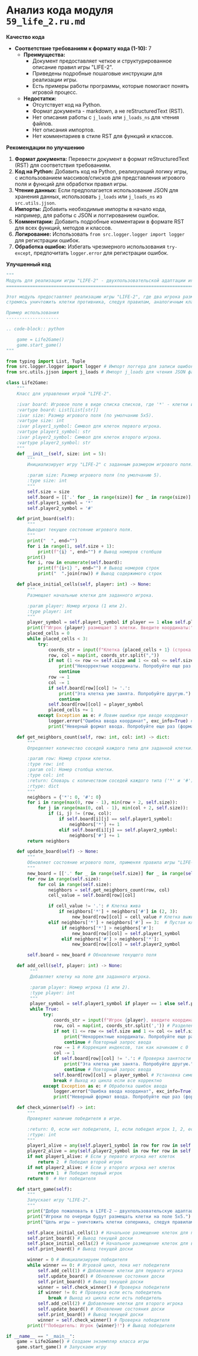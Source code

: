 # Анализ кода модуля `59_life_2.ru.md`

**Качество кода**
-   **Соответствие требованиям к формату кода (1-10):** 7
    -   **Преимущества:**
        -   Документ предоставляет четкое и структурированное описание правил игры "LIFE-2".
        -   Приведены подробные пошаговые инструкции для реализации игры.
        -   Есть примеры работы программы, которые помогают понять игровой процесс.
    -   **Недостатки:**
        -   Отсутствует код на Python.
        -   Формат документа - markdown, а не reStructuredText (RST).
        -   Нет описания работы с `j_loads` или `j_loads_ns` для чтения файлов.
        -   Нет описания импортов.
        -   Нет комментариев в стиле RST для функций и классов.

**Рекомендации по улучшению**

1.  **Формат документа:** Перевести документ в формат reStructuredText (RST) для соответствия требованиям.
2.  **Код на Python:** Добавить код на Python, реализующий логику игры, с использованием массивов/списков для представления игрового поля и функций для обработки правил игры.
3.  **Чтение данных:** Если предполагается использование JSON для хранения данных, использовать `j_loads` или `j_loads_ns` из `src.utils.jjson`.
4.  **Импорты:** Добавить необходимые импорты в начало кода, например, для работы с JSON и логгированием ошибок.
5.  **Комментарии:** Добавить подробные комментарии в формате RST для всех функций, методов и классов.
6.  **Логирование:** Использовать `from src.logger.logger import logger` для регистрации ошибок.
7.  **Обработка ошибок:** Избегать чрезмерного использования `try-except`, предпочитать `logger.error` для регистрации ошибок.

**Улучшенный код**

```python
"""
Модуль для реализации игры "LIFE-2" - двухпользовательской адаптации игры "Жизнь".
===============================================================================

Этот модуль предоставляет реализацию игры "LIFE-2", где два игрока размещают клетки на поле 5x5,
стремясь уничтожить клетки противника, следуя правилам, аналогичным классической игре "Жизнь".

Пример использования
--------------------

.. code-block:: python

    game = Life2Game()
    game.start_game()
"""

from typing import List, Tuple
from src.logger.logger import logger # Импорт логгера для записи ошибок
from src.utils.jjson import j_loads # Импорт j_loads для чтения JSON файлов (если нужно)

class Life2Game:
    """
    Класс для управления игрой "LIFE-2".

    :ivar board: Игровое поле в виде списка списков, где '*' - клетки игрока 1, '#' - клетки игрока 2, '.' - пустые клетки.
    :vartype board: List[List[str]]
    :ivar size: Размер игрового поля (по умолчанию 5x5).
    :vartype size: int
    :ivar player1_symbol: Символ для клеток первого игрока.
    :vartype player1_symbol: str
    :ivar player2_symbol: Символ для клеток второго игрока.
    :vartype player2_symbol: str
    """
    def __init__(self, size: int = 5):
        """
        Инициализирует игру "LIFE-2" с заданным размером игрового поля.

        :param size: Размер игрового поля (по умолчанию 5).
        :type size: int
        """
        self.size = size
        self.board = [['.' for _ in range(size)] for _ in range(size)]
        self.player1_symbol = '*'
        self.player2_symbol = '#'

    def print_board(self):
        """
        Выводит текущее состояние игрового поля.
        """
        print("  ", end="")
        for i in range(1, self.size + 1):
            print(f"{i} ", end="") # Вывод номеров столбцов
        print()
        for i, row in enumerate(self.board):
            print(f"{i+1} ", end="") # Вывод номеров строк
            print("  ".join(row)) # Вывод содержимого строк

    def place_initial_cells(self, player: int) -> None:
        """
        Размещает начальные клетки для заданного игрока.

        :param player: Номер игрока (1 или 2).
        :type player: int
        """
        player_symbol = self.player1_symbol if player == 1 else self.player2_symbol
        print(f"Игрок {player} размещает 3 клетки. Введите координаты:")
        placed_cells = 0
        while placed_cells < 3:
            try:
                coords_str = input(f"Клетка {placed_cells + 1} (строка, столбец): ")
                row, col = map(int, coords_str.split(","))
                if not (1 <= row <= self.size and 1 <= col <= self.size):
                    print("Некорректные координаты. Попробуйте еще раз.")
                    continue
                row -= 1
                col -= 1
                if self.board[row][col] != '.':
                    print("Эта клетка уже занята. Попробуйте другую.")
                    continue
                self.board[row][col] = player_symbol
                placed_cells += 1
            except Exception as e: # Ловим ошибки при вводе координат
                logger.error("Ошибка ввода координат", exc_info=True) # Логируем ошибку
                print("Неверный формат ввода. Попробуйте еще раз (формат: строка,столбец).")

    def get_neighbors_count(self, row: int, col: int) -> dict:
        """
        Определяет количество соседей каждого типа для заданной клетки.

        :param row: Номер строки клетки.
        :type row: int
        :param col: Номер столбца клетки.
        :type col: int
        :return: Словарь с количеством соседей каждого типа ('*' и '#').
        :rtype: dict
        """
        neighbors = {'*': 0, '#': 0}
        for i in range(max(0, row - 1), min(row + 2, self.size)):
            for j in range(max(0, col - 1), min(col + 2, self.size)):
                if (i, j) != (row, col):
                    if self.board[i][j] == self.player1_symbol:
                        neighbors['*'] += 1
                    elif self.board[i][j] == self.player2_symbol:
                        neighbors['#'] += 1
        return neighbors

    def update_board(self) -> None:
        """
        Обновляет состояние игрового поля, применяя правила игры "LIFE-2".
        """
        new_board = [['.' for _ in range(self.size)] for _ in range(self.size)]
        for row in range(self.size):
            for col in range(self.size):
                neighbors = self.get_neighbors_count(row, col)
                cell_value = self.board[row][col]

                if cell_value != '.': # Клетка жива
                    if neighbors['*'] + neighbors['#'] in (2, 3):
                         new_board[row][col] = cell_value # Клетка выживает
                elif neighbors['*'] + neighbors['#'] == 3:  # Пустая клетка, может родиться новая
                     if neighbors['*'] > neighbors['#']:
                         new_board[row][col] = self.player1_symbol
                     elif neighbors['#'] > neighbors['*']:
                         new_board[row][col] = self.player2_symbol

        self.board = new_board # Обновление текущего поля

    def add_cell(self, player: int) -> None:
         """
         Добавляет клетку на поле для заданного игрока.

         :param player: Номер игрока (1 или 2).
         :type player: int
         """
         player_symbol = self.player1_symbol if player == 1 else self.player2_symbol # Определяем символ игрока
         while True:
              try:
                  coords_str = input(f"Игрок {player}, введите координаты клетки (строка, столбец): ") # Получение координат от игрока
                  row, col = map(int, coords_str.split(',')) # Разделение и преобразование координат
                  if not (1 <= row <= self.size and 1 <= col <= self.size): # Проверка валидности координат
                      print("Некорректные координаты. Попробуйте еще раз.") # Сообщение об ошибке, если координаты не валидны
                      continue # Повторный запрос ввода
                  row -= 1 # Коррекция индексов, так как начинаем с 0
                  col -= 1
                  if self.board[row][col] != '.': # Проверка занятости клетки
                      print("Эта клетка уже занята. Попробуйте другую.") # Сообщение об ошибке, если клетка занята
                      continue # Повторный запрос ввода
                  self.board[row][col] = player_symbol # Установка символа игрока на доску
                  break # Выход из цикла если все корректно
              except Exception as e: # Обработка ошибок ввода
                  logger.error("Ошибка ввода координат", exc_info=True) # Логирование ошибки
                  print("Неверный формат ввода. Попробуйте еще раз (формат: строка,столбец).") # Сообщение об ошибке

    def check_winner(self) -> int:
        """
        Проверяет наличие победителя в игре.

        :return: 0, если нет победителя, 1, если победил игрок 1, 2, если победил игрок 2.
        :rtype: int
        """
        player1_alive = any(self.player1_symbol in row for row in self.board) # Проверяем наличие клеток игрока 1
        player2_alive = any(self.player2_symbol in row for row in self.board) # Проверяем наличие клеток игрока 2
        if not player1_alive: # Если у первого игрока нет клеток
            return 2  # Победил второй игрок
        if not player2_alive: # Если у второго игрока нет клеток
            return 1  # Победил первый игрок
        return 0  # Нет победителя

    def start_game(self):
        """
        Запускает игру "LIFE-2".
        """
        print("Добро пожаловать в LIFE-2 — двухпользовательскую адаптацию Игры жизни!") # Приветствие
        print("Игроки по очереди будут размещать клетки на поле 5x5.") # Инструкция
        print("Цель игры — уничтожить клетки соперника, следуя правилам жизни. Удачи!") # Мотивация

        self.place_initial_cells(1) # Начальное размещение клеток для первого игрока
        self.print_board() # Вывод текущей доски
        self.place_initial_cells(2) # Начальное размещение клеток для второго игрока
        self.print_board() # Вывод текущей доски

        winner = 0 # Инициализируем победителя
        while winner == 0: # Игровой цикл, пока нет победителя
            self.add_cell(1) # Добавление клетки для первого игрока
            self.update_board() # Обновление состояния доски
            self.print_board() # Вывод текущей доски
            winner = self.check_winner() # Проверка победителя
            if winner != 0: # Проверка если есть победитель
                break # Выход из цикла если есть победитель
            self.add_cell(2) # Добавление клетки для второго игрока
            self.update_board() # Обновление состояния доски
            self.print_board() # Вывод текущей доски
            winner = self.check_winner() # Проверка победителя
        print(f"Победитель: Игрок {winner}!") # Вывод победителя

if __name__ == "__main__":
    game = Life2Game() # Создаем экземпляр класса игры
    game.start_game() # Запускаем игру
```